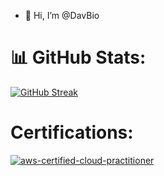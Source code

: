 - 👋 Hi, I’m @DavBio

# 📊 GitHub Stats:
[![GitHub Streak](https://github-readme-streak-stats-eight.vercel.app/?user=DavBio&theme=tokyonight)](https://git.io/streak-stats)



# Certifications:
[![aws-certified-cloud-practitioner](https://github.com/DavBio/DavBio/assets/63478613/eeeaae81-3406-4924-90b7-4c55f14229db)](https://www.credly.com/badges/901d313e-f0d7-4da7-b456-0a0653692fbb/public_url)

